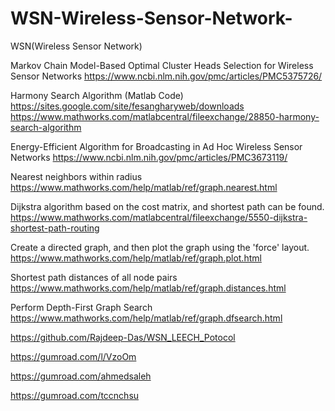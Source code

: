 # WSN-Wireless-Sensor-Network-
WSN(Wireless Sensor Network)

Markov Chain Model-Based Optimal Cluster Heads Selection for Wireless Sensor Networks
https://www.ncbi.nlm.nih.gov/pmc/articles/PMC5375726/

Harmony Search Algorithm (Matlab Code) 
https://sites.google.com/site/fesangharyweb/downloads
https://www.mathworks.com/matlabcentral/fileexchange/28850-harmony-search-algorithm

Energy-Efficient Algorithm for Broadcasting in Ad Hoc Wireless Sensor Networks
https://www.ncbi.nlm.nih.gov/pmc/articles/PMC3673119/

Nearest neighbors within radius
https://www.mathworks.com/help/matlab/ref/graph.nearest.html


 Dijkstra algorithm based on the cost matrix, and shortest path can be found.
 https://www.mathworks.com/matlabcentral/fileexchange/5550-dijkstra-shortest-path-routing

Create a directed graph, and then plot the graph using the 'force' layout.
https://www.mathworks.com/help/matlab/ref/graph.plot.html


Shortest path distances of all node pairs
https://www.mathworks.com/help/matlab/ref/graph.distances.html

Perform Depth-First Graph Search
https://www.mathworks.com/help/matlab/ref/graph.dfsearch.html

https://github.com/Rajdeep-Das/WSN_LEECH_Potocol

https://gumroad.com/l/VzoOm


https://gumroad.com/ahmedsaleh

https://gumroad.com/tccnchsu
